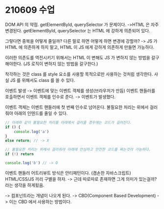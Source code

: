 # 210609 수업

DOM API 의 약점. getElementById, querySelector 가 문제이다. ->HTML 은 자주 변경된다. getElementById, querySelector 는 HTML 에 강하게 의존되어 있다.

그렇다면 중복을 어떻게 줄일까? 다른 말로 하면 어떻게 하면 변경에 강할까? -> JS 가 HTML 에 의존하게 하지 말고, HTML 이 JS 에게 강하게 의존하게 만들면 가능하다. 

이러한 의존도를 역전시키기 위해서는 HTML 이 변해도 JS 가 변하지 않는 방법을 갈구해야한다. (JS 로직이 변하지 않는 방법을 갈구한다.)

착각하는 것은 class 를 style 요소를 사용할 목적으로만 사용하는 것처럼 생각한다. 사실 JS 를 위해서도 class 를 쓸 수 있다.

이벤트 발생 -> 이벤트에 맞는 이벤트 객체를 생성(브라우저가 만듬) 이벤트 핸들러를 호출하면서 이벤트 객체를 인수로 준다. -> 이벤트가 발생했다.

이벤트 객체는 이벤트 핸들러에 첫 번째 인수로 넘어온다. 불필요한 처리는 위에서 걸러줘야 아래의 인텐드를 줄일 수 있다.

```javascript
// 아래와 같이 불필요한 처리를 아래에서 걸러줄 경우에는 코드가 길어진다.
if () {
    console.log('a')
}
else return; // -> X

// 불필요한 처리는 위에서 걸러줘야 아래애 안심하고 안전한 코드를 짜는것이 가능하다.
if (!) return

console.log('b') // -> O
```

이벤트 핸들러 어트리뷰트 방식은 안티패턴이다. (겸손한 자바스크립트) HTML/CSS/JS 끼리 구별을 하자. -> 근데 따로따로 존재하면 그게 의미가 있는걸까? 라는 생각을 하게됬음.

-> 컴포넌트라는 개념이 나오게 된다.
-> CBD(Component Based Development) 
-> 이는 CBD 에서 사용하는 방법이다.

